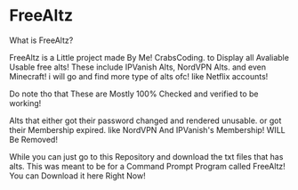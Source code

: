 # FreeAltz

What is FreeAltz?

FreeAltz is a Little project made By Me! CrabsCoding. to Display all Avaliable Usable free alts! These include IPVanish Alts, NordVPN Alts. and even Minecraft! i will go and find more type of alts ofc! like Netflix accounts!

Do note tho that These are Mostly 100% Checked and verified to be working!

Alts that either got their password changed and rendered unusable. or got their Membership expired. like NordVPN And IPVanish's Membership! WILL Be Removed! 

While you can just go to this Repository and download the txt files that has alts. This was meant to be for a Command Prompt Program called FreeAltz! You can Download it here Right Now!
